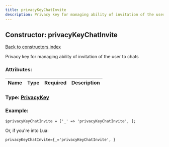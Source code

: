 ```yaml
---
title: privacyKeyChatInvite
description: Privacy key for managing ability of invitation of the user to chats
---
```

## Constructor: privacyKeyChatInvite  
[Back to constructors index](index.md)



Privacy key for managing ability of invitation of the user to chats

### Attributes:

| Name     |    Type       | Required | Description |
|----------|:-------------:|:--------:|------------:|



### Type: [PrivacyKey](../types/PrivacyKey.md)


### Example:

```
$privacyKeyChatInvite = ['_' => 'privacyKeyChatInvite', ];
```  

Or, if you're into Lua:  


```
privacyKeyChatInvite={_='privacyKeyChatInvite', }

```


